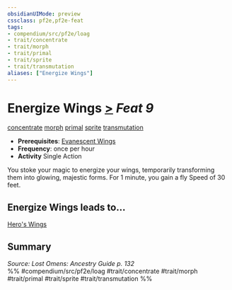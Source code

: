 ```yaml
---
obsidianUIMode: preview
cssclass: pf2e,pf2e-feat
tags:
- compendium/src/pf2e/loag
- trait/concentrate
- trait/morph
- trait/primal
- trait/sprite
- trait/transmutation
aliases: ["Energize Wings"]
---
```

# Energize Wings  [>](/rules/core-rulebook/chapter-9-playing-the-game.md#Actions "Single Action") *Feat 9*  
[concentrate](/rules/traits/concentrate.md)  [morph](/rules/traits/morph.md)  [primal](/rules/traits/primal.md)  [sprite](/rules/traits/sprite-b1.md)  [transmutation](/rules/traits/transmutation.md)  

- **Prerequisites**: [Evanescent Wings](/compendium/feats/evanescent-wings-loag.md)
- **Frequency**: once per hour
- **Activity** Single Action

You stoke your magic to energize your wings, temporarily transforming them into glowing, majestic forms. For 1 minute, you gain a fly Speed of 30 feet.

## Energize Wings leads to...

[Hero's Wings](/compendium/feats/heros-wings-loag.md)

## Summary

*Source: Lost Omens: Ancestry Guide p. 132*  
%% #compendium/src/pf2e/loag #trait/concentrate #trait/morph #trait/primal #trait/sprite #trait/transmutation %%